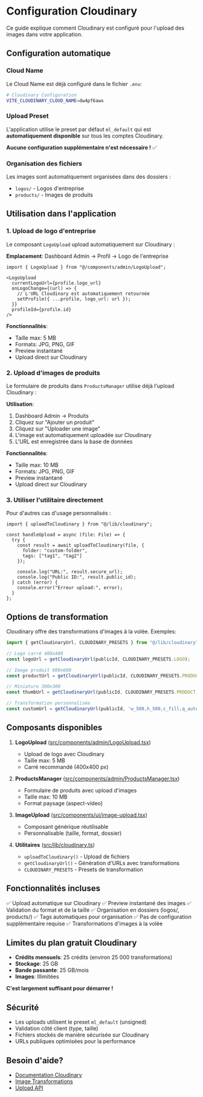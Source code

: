 # Configuration Cloudinary

Ce guide explique comment Cloudinary est configuré pour l'upload des images dans votre application.

## Configuration automatique

### Cloud Name

Le Cloud Name est déjà configuré dans le fichier `.env`:

```bash
# Cloudinary Configuration
VITE_CLOUDINARY_CLOUD_NAME=dw4pf6awx
```

### Upload Preset

L'application utilise le preset par défaut `ml_default` qui est **automatiquement disponible** sur tous les comptes Cloudinary.

**Aucune configuration supplémentaire n'est nécessaire !** ✅

### Organisation des fichiers

Les images sont automatiquement organisées dans des dossiers :
- `logos/` - Logos d'entreprise
- `products/` - Images de produits

## Utilisation dans l'application

### 1. Upload de logo d'entreprise

Le composant `LogoUpload` upload automatiquement sur Cloudinary :

**Emplacement**: Dashboard Admin → Profil → Logo de l'entreprise

```tsx
import { LogoUpload } from "@/components/admin/LogoUpload";

<LogoUpload
  currentLogoUrl={profile.logo_url}
  onLogoChange={(url) => {
    // L'URL Cloudinary est automatiquement retournée
    setProfile({ ...profile, logo_url: url });
  }}
  profileId={profile.id}
/>
```

**Fonctionnalités**:
- Taille max: 5 MB
- Formats: JPG, PNG, GIF
- Preview instantané
- Upload direct sur Cloudinary

### 2. Upload d'images de produits

Le formulaire de produits dans `ProductsManager` utilise déjà l'upload Cloudinary :

**Utilisation**:
1. Dashboard Admin → Produits
2. Cliquez sur "Ajouter un produit"
3. Cliquez sur "Uploader une image"
4. L'image est automatiquement uploadée sur Cloudinary
5. L'URL est enregistrée dans la base de données

**Fonctionnalités**:
- Taille max: 10 MB
- Formats: JPG, PNG, GIF
- Preview instantané
- Upload direct sur Cloudinary

### 3. Utiliser l'utilitaire directement

Pour d'autres cas d'usage personnalisés :

```tsx
import { uploadToCloudinary } from "@/lib/cloudinary";

const handleUpload = async (file: File) => {
  try {
    const result = await uploadToCloudinary(file, {
      folder: "custom-folder",
      tags: ["tag1", "tag2"]
    });

    console.log("URL:", result.secure_url);
    console.log("Public ID:", result.public_id);
  } catch (error) {
    console.error("Erreur upload:", error);
  }
};
```

## Options de transformation

Cloudinary offre des transformations d'images à la volée. Exemples:

```typescript
import { getCloudinaryUrl, CLOUDINARY_PRESETS } from "@/lib/cloudinary";

// Logo carré 400x400
const logoUrl = getCloudinaryUrl(publicId, CLOUDINARY_PRESETS.LOGO);

// Image produit 800x600
const productUrl = getCloudinaryUrl(publicId, CLOUDINARY_PRESETS.PRODUCT);

// Miniature 300x300
const thumbUrl = getCloudinaryUrl(publicId, CLOUDINARY_PRESETS.PRODUCT_THUMB);

// Transformation personnalisée
const customUrl = getCloudinaryUrl(publicId, 'w_500,h_500,c_fill,q_auto,f_auto');
```

## Composants disponibles

1. **LogoUpload** ([src/components/admin/LogoUpload.tsx](src/components/admin/LogoUpload.tsx))
   - Upload de logo avec Cloudinary
   - Taille max: 5 MB
   - Carré recommandé (400x400 px)

2. **ProductsManager** ([src/components/admin/ProductsManager.tsx](src/components/admin/ProductsManager.tsx))
   - Formulaire de produits avec upload d'images
   - Taille max: 10 MB
   - Format paysage (aspect-video)

3. **ImageUpload** ([src/components/ui/image-upload.tsx](src/components/ui/image-upload.tsx))
   - Composant générique réutilisable
   - Personnalisable (taille, format, dossier)

4. **Utilitaires** ([src/lib/cloudinary.ts](src/lib/cloudinary.ts))
   - `uploadToCloudinary()` - Upload de fichiers
   - `getCloudinaryUrl()` - Génération d'URLs avec transformations
   - `CLOUDINARY_PRESETS` - Presets de transformation

## Fonctionnalités incluses

✅ Upload automatique sur Cloudinary
✅ Preview instantané des images
✅ Validation du format et de la taille
✅ Organisation en dossiers (logos/, products/)
✅ Tags automatiques pour organisation
✅ Pas de configuration supplémentaire requise
✅ Transformations d'images à la volée

## Limites du plan gratuit Cloudinary

- **Crédits mensuels**: 25 crédits (environ 25 000 transformations)
- **Stockage**: 25 GB
- **Bande passante**: 25 GB/mois
- **Images**: Illimitées

**C'est largement suffisant pour démarrer !**

## Sécurité

- Les uploads utilisent le preset `ml_default` (unsigned)
- Validation côté client (type, taille)
- Fichiers stockés de manière sécurisée sur Cloudinary
- URLs publiques optimisées pour la performance

## Besoin d'aide?

- [Documentation Cloudinary](https://cloudinary.com/documentation)
- [Image Transformations](https://cloudinary.com/documentation/image_transformations)
- [Upload API](https://cloudinary.com/documentation/upload_images)
